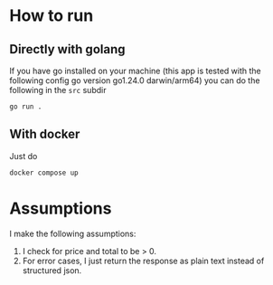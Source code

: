 # How to run


## Directly with golang

If you have go installed on your machine (this app is tested with the following config go version go1.24.0 darwin/arm64) you can do the following in the ```src``` subdir

```
go run .
```

## With docker 

Just do

```
docker compose up
```

# Assumptions

I make the following assumptions:
1. I check for price and total to be > 0.
2. For error cases, I just return the response as plain text instead of structured json.